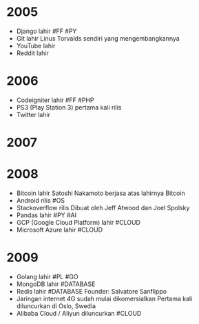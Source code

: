 # 2005
- Django lahir #FF #PY
- Git lahir
	Linus Torvalds sendiri yang mengembangkannya
- YouTube lahir
- Reddit lahir
# 2006
- Codeigniter lahir #FF #PHP
- PS3 (Play Station 3) pertama kali rilis
- Twitter lahir
# 2007
# 2008
- Bitcoin lahir
	Satoshi Nakamoto berjasa atas lahirnya Bitcoin
- Android rilis #OS
- Stackoverflow rilis
	Dibuat oleh Jeff Atwood dan Joel Spolsky
- Pandas lahir #PY #AI
- GCP (Google Cloud Platform) lahir #CLOUD
- Microsoft Azure lahir #CLOUD
# 2009
- Golang lahir #PL #GO
- MongoDB lahir #DATABASE
- Redis lahir #DATABASE 
	Founder: Salvatore Sanflippo
- Jaringan internet 4G sudah mulai dikomersialkan
	Pertama kali diluncurkan di Oslo, Swedia
- Alibaba Cloud / Aliyun diluncurkan #CLOUD